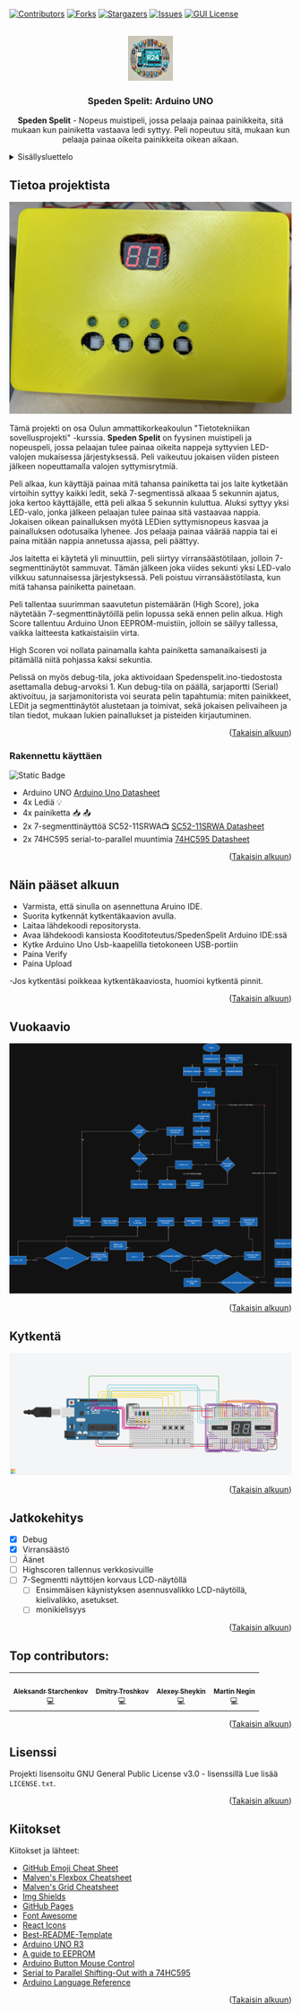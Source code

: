 <!-- Improved compatibility of Takaisin alkuun link: See: https://github.com/othneildrew/Best-README-Template/pull/73 -->
<a id="readme-top"></a>
<!--
*** Thanks for checking out the Best-README-Template. If you have a suggestion
*** that would make this better, please fork the repo and create a pull request
*** or simply open an issue with the tag "enhancement".
*** Don't forget to give the project a star!
*** Thanks again! Now go create something AMAZING! :D
-->



<!-- PROJECT SHIELDS -->
<!--
*** I'm using markdown "reference style" links for readability.
*** Reference links are enclosed in brackets [ ] instead of parentheses ( ).
*** See the bottom of this document for the declaration of the reference variables
*** for contributors-url, forks-url, etc. This is an optional, concise syntax you may use.
*** https://www.markdownguide.org/basic-syntax/#reference-style-links
-->
[![Contributors][contributors-shield]][contributors-url]
[![Forks][forks-shield]][forks-url]
[![Stargazers][stars-shield]][stars-url]
[![Issues][issues-shield]][issues-url]
[![GUI License][license-shield]][license-url]



<!-- PROJECT LOGOaaasdas -->
<br />
<div align="center">
  <a href="https://github.com/vem882/r24_speede">
    <img src="images/logo.webp" alt="Logo" width="80" height="80">
  </a>

  <h3 align="center">Speden Spelit: Arduino UNO</h3>

  <p align="center">
   <b>Speden Spelit</b> - Nopeus muistipeli, jossa pelaaja painaa painikkeita, sitä mukaan kun painiketta vastaava ledi syttyy. Peli nopeutuu sitä, mukaan kun pelaaja painaa oikeita painikkeita oikean aikaan. 
</div>



<!-- TABLE OF CONTENTS -->
<details>
  <summary>Sisällysluettelo</summary>
  <ol>
    <li>
      <a href="#tietoa-projektista">Tietoa projektista</a>
      <ul>
        <li><a href="#Rakennettu-käyttäen">Rakennettu käyttäen</a></li>
      </ul>
    </li>
    <li>
      <a href="#näin-pääset-alkuun">Näin pääset alkuun</a>
      <a href="#vuokaavio">Vuokaavio</a>
      <a href="#kytkentä">Kytkentäkaavio</a>
    </li>
    <li><a href="#jatkokehitys">Jatkokehitys</a></li>
    <li><a href="#osallistujat">Osallistujat</a></li>
    <li><a href="#lisenssi">Lisenssi</a></li>
    <li><a href="#kiitokset">Kiitokset</a></li>
  </ol>
</details>



<!-- ABOUT THE PROJECT -->
## Tietoa projektista

[![SpedenSpell][product-screenshot]](https://github.com/vem882/r24_speede)

Tämä projekti on osa Oulun ammattikorkeakoulun "Tietotekniikan sovellusprojekti" -kurssia. **Speden Spelit** on fyysinen muistipeli ja nopeuspeli, jossa pelaajan tulee painaa oikeita nappeja syttyvien LED-valojen mukaisessa järjestyksessä. Peli vaikeutuu jokaisen viiden pisteen jälkeen nopeuttamalla valojen syttymisrytmiä.

Peli alkaa, kun käyttäjä painaa mitä tahansa painiketta tai jos laite kytketään virtoihin syttyy kaikki ledit, sekä 7-segmentissä alkaaa 5 sekunnin ajatus, joka kertoo käyttäjälle, että peli alkaa 5 sekunnin kuluttua.
Aluksi syttyy yksi LED-valo, jonka jälkeen pelaajan tulee painaa sitä vastaavaa nappia. Jokaisen oikean painalluksen myötä LEDien syttymisnopeus kasvaa ja painalluksen odotusaika lyhenee. Jos pelaaja painaa väärää nappia tai ei paina mitään nappia annetussa ajassa, peli päättyy.

Jos laitetta ei käytetä yli minuuttiin, peli siirtyy virransäästötilaan, jolloin 7-segmenttinäytöt sammuvat. Tämän jälkeen joka viides sekunti yksi LED-valo vilkkuu satunnaisessa järjestyksessä. Peli poistuu virransäästötilasta, kun mitä tahansa painiketta painetaan.

Peli tallentaa suurimman saavutetun pistemäärän (High Score), joka näytetään 7-segmenttinäytöillä pelin lopussa sekä ennen pelin alkua. High Score tallentuu Arduino Unon EEPROM-muistiin, jolloin se säilyy tallessa, vaikka laitteesta katkaistaisiin virta.

High Scoren voi nollata painamalla kahta painiketta samanaikaisesti ja pitämällä niitä pohjassa kaksi sekuntia.

Pelissä on myös debug-tila, joka aktivoidaan Spedenspelit.ino-tiedostosta asettamalla debug-arvoksi 1. Kun debug-tila on päällä, sarjaportti (Serial) aktivoituu, ja sarjamonitorista voi seurata pelin tapahtumia: miten painikkeet, LEDit ja segmenttinäytöt alustetaan ja toimivat, sekä jokaisen pelivaiheen ja tilan tiedot, mukaan lukien painallukset ja pisteiden kirjautuminen.

<p align="right">(<a href="#readme-top">Takaisin alkuun</a>)</p>



### Rakennettu käyttäen
![Static Badge](https://img.shields.io/badge/arduino-blue?logo=arduino)
- Arduino UNO <a href="https://docs.arduino.cc/resources/datasheets/A000066-datasheet.pdf"> Arduino Uno Datasheet</a>
- 4x Lediä <a title="LED">💡</a>
- 4x painiketta <a title="button">📥 📤</a>
- 2x 7-segmenttinäyttöä  SC52-11SRWA📺 <a href="https://www.farnell.com/datasheets/2047571.pdf?_gl=1*10oxlmm*_gcl_au*OTI1ODYwNzgzLjE3MjgzMzExODQ."> SC52-11SRWA Datasheet</a>
- 2x 74HC595 serial-to-parallel muuntimia <a href="https://www.diodes.com/assets/Datasheets/74HC595.pdf"> 74HC595 Datasheet</a>

<p align="right">(<a href="#readme-top">Takaisin alkuun</a>)</p>



<!-- GETTING STARTED -->
## Näin pääset alkuun
- Varmista, että sinulla on asennettuna Aruino IDE.
- Suorita kytkennät kytkentäkaavion avulla. 
- Laitaa lähdekoodi repositorysta. 
- Avaa lähdekoodi kansiosta Kooditoteutus/SpedenSpelit Arduino IDE:ssä
- Kytke Arduino Uno Usb-kaapelilla tietokoneen USB-portiin
- Paina Verify
- Paina Upload

-Jos kytkentäsi poikkeaa kytkentäkaaviosta, huomioi kytkentä pinnit.

<p align="right">(<a href="#readme-top">Takaisin alkuun</a>)</p>




## Vuokaavio
<img src="https://github.com/vem882/r24_speede/blob/main/Konseptointi/vuokaavio.drawio.png?raw=true" width="600px;" alt=""/>

<p align="right">(<a href="#readme-top">Takaisin alkuun</a>)</p>

## Kytkentä
<img src="https://github.com/vem882/r24_speede/blob/main/Konseptointi/kytkentakaavio.png?raw=true" width="600px;" alt=""/>

<p align="right">(<a href="#readme-top">Takaisin alkuun</a>)</p>
<!-- ROADMAP -->

## Jatkokehitys

- [x] Debug
- [x] Virransäästö
- [ ] Äänet
- [ ] Highscoren tallennus verkkosivuille
- [ ] 7-Segmentti näyttöjen korvaus LCD-näytöllä
    - [ ] Ensimmäisen käynistyksen asennusvalikko LCD-näytöllä, kielivalikko, asetukset.
    - [ ] monikielisyys

<p align="right">(<a href="#readme-top">Takaisin alkuun</a>)</p>

## Top contributors:

 <table>
  <tr>
    <td align="center"><a href="https://github.com/AleksandrCGM"><img src="https://avatars.githubusercontent.com/u/160769064" width="50px;" alt=""/><br /><sub><b>Aleksandr Starchenkov</b></sub></a><br /><a title="Code">💻</a></td>
    <td align="center"><a href="https://github.com/Dmitrytroshkov"><img src="https://avatars.githubusercontent.com/u/181249129" width="50px;" alt=""/><br /><sub><b>Dmitry Troshkov</b></sub></a><br /><a title="Code">💻</a></td>
    <td align="center"><a href="https://github.com/AlexeySheykin"><img src="https://avatars.githubusercontent.com/u/181261717" width="50px;" alt=""/><br /><sub><b>Alexey Sheykin</b></sub></a><br /><a title="Code">💻</a></td>
    <td align="center"><a href="https://github.com/vem882"><img src="https://avatars.githubusercontent.com/u/494950" width="50px;" alt=""/><br /><sub><b>Martin Negin</b></sub></a><br /><a title="Code">💻</a></td>
  </tr>
</table>

<p align="right">(<a href="#readme-top">Takaisin alkuun</a>)</p>



<!-- LICENSE -->
## Lisenssi

Projekti lisensoitu GNU General Public License v3.0 - lisenssillä Lue lisää  `LICENSE.txt`.

<p align="right">(<a href="#readme-top">Takaisin alkuun</a>)</p>



<!-- ACKNOWLEDGMENTS -->
## Kiitokset

Kiitokset ja lähteet: 

* [GitHub Emoji Cheat Sheet](https://www.webpagefx.com/tools/emoji-cheat-sheet)
* [Malven's Flexbox Cheatsheet](https://flexbox.malven.co/)
* [Malven's Grid Cheatsheet](https://grid.malven.co/)
* [Img Shields](https://shields.io)
* [GitHub Pages](https://pages.github.com)
* [Font Awesome](https://fontawesome.com)
* [React Icons](https://react-icons.github.io/react-icons/search)
* [Best-README-Template](https://github.com/othneildrew/Best-README-Template)
* [Arduino UNO R3](https://docs.arduino.cc/hardware/uno-rev3/)
* [A guide to EEPROM](https://docs.arduino.cc/learn/programming/eeprom-guide/)
* [Arduino Button Mouse Control](https://docs.arduino.cc/built-in-examples/usb/ButtonMouseControl/)
* [Serial to Parallel Shifting-Out with a 74HC595](https://docs.arduino.cc/tutorials/communication/guide-to-shift-out/)
* [Arduino Language Reference](https://docs.arduino.cc/language-reference/)

<p align="right">(<a href="#readme-top">Takaisin alkuun</a>)</p>



<!-- MARKDOWN LINKS & IMAGES -->
<!-- https://www.markdownguide.org/basic-syntax/#reference-style-links -->
[contributors-shield]: https://img.shields.io/github/contributors/vem882/r24_speede.svg?style=for-the-badge
[contributors-url]: https://github.com/vem882/r24_speede/graphs/contributors
[forks-shield]: https://img.shields.io/github/forks/vem882/r24_speede.svg?style=for-the-badge
[forks-url]: https://github.com/vem882/r24_speede/network/members
[stars-shield]: https://img.shields.io/github/stars/vem882/r24_speede.svg?style=for-the-badge
[stars-url]: https://github.com/vem882/r24_speede/stargazers
[issues-shield]: https://img.shields.io/github/issues/vem882/r24_speede.svg?style=for-the-badge
[issues-url]: https://github.com/vem882/r24_speede/issues
[license-shield]: https://img.shields.io/github/license/vem882/r24_speede.svg?style=for-the-badge
[license-url]: https://github.com/vem882/r24_speede/blob/master/LICENSE.txt
[product-screenshot]: images/V1.1/IMG_5634.jpeg

